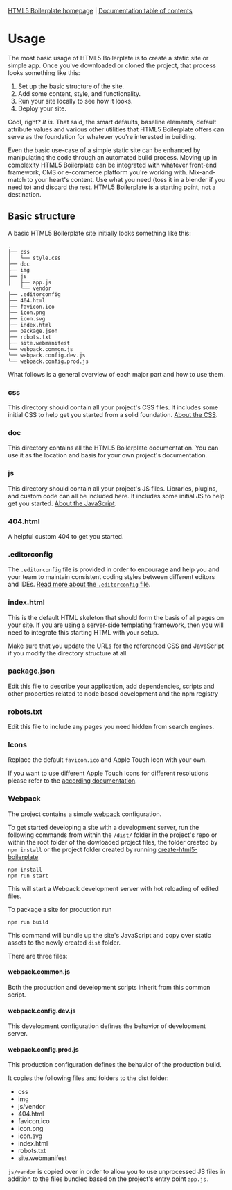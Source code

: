 [HTML5 Boilerplate homepage](https://html5boilerplate.com/) | [Documentation
table of contents](TOC.md)

# Usage

The most basic usage of HTML5 Boilerplate is to create a static site or simple
app. Once you've downloaded or cloned the project, that process looks something
like this:

1. Set up the basic structure of the site.
2. Add some content, style, and functionality.
3. Run your site locally to see how it looks.
4. Deploy your site.

Cool, right? _It is_. That said, the smart defaults, baseline elements, default
attribute values and various other utilities that HTML5 Boilerplate offers can
serve as the foundation for whatever you're interested in building.

Even the basic use-case of a simple static site can be enhanced by manipulating
the code through an automated build process. Moving up in complexity HTML5
Boilerplate can be integrated with whatever front-end framework, CMS or
e-commerce platform you're working with. Mix-and-match to your heart's content.
Use what you need (toss it in a blender if you need to) and discard the rest.
HTML5 Boilerplate is a starting point, not a destination.

## Basic structure

A basic HTML5 Boilerplate site initially looks something like this:

```
.
├── css
│   └── style.css
├── doc
├── img
├── js
│   ├── app.js
    └── vendor
├── .editorconfig
├── 404.html
├── favicon.ico
├── icon.png
├── icon.svg
├── index.html
├── package.json
├── robots.txt
├── site.webmanifest
└── webpack.common.js
└── webpack.config.dev.js
└── webpack.config.prod.js
```

What follows is a general overview of each major part and how to use them.

### css

This directory should contain all your project's CSS files. It includes some
initial CSS to help get you started from a solid foundation. [About the
CSS](css.md).

### doc

This directory contains all the HTML5 Boilerplate documentation. You can use it
as the location and basis for your own project's documentation.

### js

This directory should contain all your project's JS files. Libraries, plugins,
and custom code can all be included here. It includes some initial JS to help
get you started. [About the JavaScript](js.md).

### 404.html

A helpful custom 404 to get you started.

### .editorconfig

The `.editorconfig` file is provided in order to encourage and help you and your
team to maintain consistent coding styles between different editors and IDEs.
[Read more about the `.editorconfig` file](misc.md#editorconfig).

### index.html

This is the default HTML skeleton that should form the basis of all pages on
your site. If you are using a server-side templating framework, then you will
need to integrate this starting HTML with your setup.

Make sure that you update the URLs for the referenced CSS and JavaScript if you
modify the directory structure at all.

### package.json

Edit this file to describe your application, add dependencies, scripts and
other properties related to node based development and the npm registry

### robots.txt

Edit this file to include any pages you need hidden from search engines.

### Icons

Replace the default `favicon.ico` and Apple Touch Icon with your own.

If you want to use different Apple Touch Icons for different resolutions please
refer to the [according documentation](extend.md#apple-touch-icons).

### Webpack

The project contains a simple [webpack](https://webpack.js.org/) configuration.

To get started developing a site with a development server, run the following
commands from within the `/dist/` folder in the project's repo or within the
root folder of the dowloaded project files, the folder created by `npm install`
or the project folder created by running [create\-html5\-boilerplate](https://github.com/h5bp/create-html5-boilerplate)

```
npm install
npm run start
```

This will start a Webpack development server with hot reloading of edited files.

To package a site for production run

```
npm run build
```

This command will bundle up the site's JavaScript and copy over static assets to
the newly created `dist` folder.

There are three files:

#### webpack.common.js

Both the production and development scripts inherit from this common script.

#### webpack.config.dev.js

This development configuration defines the behavior of development server.

#### webpack.config.prod.js

This production configuration defines the behavior of the production build.

It copies the following files and folders to the dist folder:

- css
- img
- js/vendor
- 404.html
- favicon.ico
- icon.png
- icon.svg
- index.html
- robots.txt
- site.webmanifest

`js/vendor` is copied over in order to allow you to use unprocessed JS files
in addition to the files bundled based on the project's entry point `app.js.`
